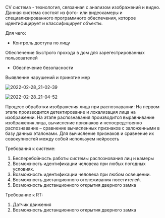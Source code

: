 CV система - технология, связанная с анализом изображений и видео. Данная система  состоят из фото- или видеокамеры и специализированного программного обеспечения, которое идентифицирует и классифицирует объекты.

Для чего: 

- Контроль доступа по лицу

Обеспечение быстрого прохода в дом для зарегестрированных пользователей

- Обеспечение безопасности 
 
 Выявление нарушений и принятие мер 

![2022-02-28_21-02-39](https://user-images.githubusercontent.com/81166835/156043748-bfc9f89d-7dac-44ad-aea6-fc552ef97d7b.png)

![2022-02-28_21-04-52](https://user-images.githubusercontent.com/81166835/156043835-8875ae52-77fb-46d1-a100-504338afa78d.png)

Процесс обработки изображения лица при распознавании:
На первом этапе производится детектирование и локализация лица на изображении. На этапе распознавания производится выравнивание изображения лица, вычисление признаков и непосредственно распознавание – сравнение вычисленных признаков с заложенными в базу данных эталонами.
Для вычисление признаков и сравнение их совокупностей между собой используем нейросеть

Требования к системе:
1. Бесперебойность работы системы распознования лиц и камеры
2. Возможность идентификации человека при любых погодных условиях.
3. Возможность идентификации человека при любом освещении.
4. Возможность дистанционного отслеживания посетителей.
5. Возможность дистанционного открытия дверного замка

Требование к RT:
1. Датчик движения 
2. Возможность дистанционного открытия дверного замка

